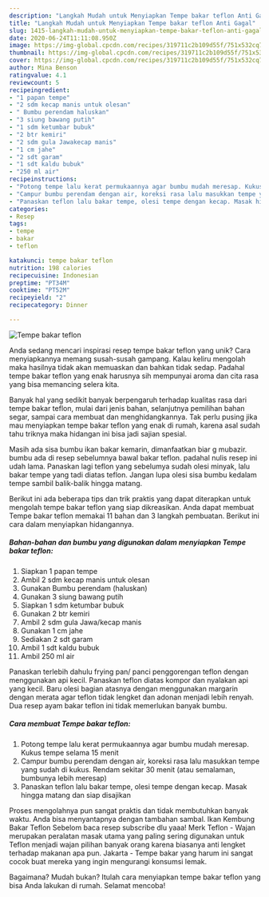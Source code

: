 ```yaml
---
description: "Langkah Mudah untuk Menyiapkan Tempe bakar teflon Anti Gagal"
title: "Langkah Mudah untuk Menyiapkan Tempe bakar teflon Anti Gagal"
slug: 1415-langkah-mudah-untuk-menyiapkan-tempe-bakar-teflon-anti-gagal
date: 2020-06-24T11:11:08.950Z
image: https://img-global.cpcdn.com/recipes/319711c2b109d55f/751x532cq70/tempe-bakar-teflon-foto-resep-utama.jpg
thumbnail: https://img-global.cpcdn.com/recipes/319711c2b109d55f/751x532cq70/tempe-bakar-teflon-foto-resep-utama.jpg
cover: https://img-global.cpcdn.com/recipes/319711c2b109d55f/751x532cq70/tempe-bakar-teflon-foto-resep-utama.jpg
author: Mina Benson
ratingvalue: 4.1
reviewcount: 5
recipeingredient:
- "1 papan tempe"
- "2 sdm kecap manis untuk olesan"
- " Bumbu perendam haluskan"
- "3 siung bawang putih"
- "1 sdm ketumbar bubuk"
- "2 btr kemiri"
- "2 sdm gula Jawakecap manis"
- "1 cm jahe"
- "2 sdt garam"
- "1 sdt kaldu bubuk"
- "250 ml air"
recipeinstructions:
- "Potong tempe lalu kerat permukaannya agar bumbu mudah meresap. Kukus tempe selama 15 menit"
- "Campur bumbu perendam dengan air, koreksi rasa lalu masukkan tempe yang sudah di kukus. Rendam sekitar 30 menit (atau semalaman, bumbunya lebih meresap)"
- "Panaskan teflon lalu bakar tempe, olesi tempe dengan kecap. Masak hingga matang dan siap disajikan"
categories:
- Resep
tags:
- tempe
- bakar
- teflon

katakunci: tempe bakar teflon 
nutrition: 198 calories
recipecuisine: Indonesian
preptime: "PT34M"
cooktime: "PT52M"
recipeyield: "2"
recipecategory: Dinner

---
```



![Tempe bakar teflon](https://img-global.cpcdn.com/recipes/319711c2b109d55f/751x532cq70/tempe-bakar-teflon-foto-resep-utama.jpg)

Anda sedang mencari inspirasi resep tempe bakar teflon yang unik? Cara menyiapkannya memang susah-susah gampang. Kalau keliru mengolah maka hasilnya tidak akan memuaskan dan bahkan tidak sedap. Padahal tempe bakar teflon yang enak harusnya sih mempunyai aroma dan cita rasa yang bisa memancing selera kita.

Banyak hal yang sedikit banyak berpengaruh terhadap kualitas rasa dari tempe bakar teflon, mulai dari jenis bahan, selanjutnya pemilihan bahan segar, sampai cara membuat dan menghidangkannya. Tak perlu pusing jika mau menyiapkan tempe bakar teflon yang enak di rumah, karena asal sudah tahu triknya maka hidangan ini bisa jadi sajian spesial.

Masih ada sisa bumbu ikan bakar kemarin, dimanfaatkan biar g mubazir. bumbu ada di resep sebelumnya bawal bakar teflon. padahal nulis resep ini udah lama. Panaskan lagi teflon yang sebelumya sudah olesi minyak, lalu bakar tempe yang tadi diatas teflon. Jangan lupa olesi sisa bumbu kedalam tempe sambil balik-balik hingga matang.


Berikut ini ada beberapa tips dan trik praktis yang dapat diterapkan untuk mengolah tempe bakar teflon yang siap dikreasikan. Anda dapat membuat Tempe bakar teflon memakai 11 bahan dan 3 langkah pembuatan. Berikut ini cara dalam menyiapkan hidangannya.

<!--inarticleads1-->

##### Bahan-bahan dan bumbu yang digunakan dalam menyiapkan Tempe bakar teflon:

1. Siapkan 1 papan tempe
1. Ambil 2 sdm kecap manis untuk olesan
1. Gunakan  Bumbu perendam (haluskan)
1. Gunakan 3 siung bawang putih
1. Siapkan 1 sdm ketumbar bubuk
1. Gunakan 2 btr kemiri
1. Ambil 2 sdm gula Jawa/kecap manis
1. Gunakan 1 cm jahe
1. Sediakan 2 sdt garam
1. Ambil 1 sdt kaldu bubuk
1. Ambil 250 ml air


Panaskan terlebih dahulu frying pan/ panci penggorengan teflon dengan menggunakan api kecil. Panaskan teflon diatas kompor dan nyalakan api yang kecil. Baru olesi bagian atasnya dengan menggunakan margarin dengan merata agar teflon tidak lengket dan adonan menjadi lebih renyah. Dua resep ayam bakar teflon ini tidak memerlukan banyak bumbu. 

<!--inarticleads2-->

##### Cara membuat Tempe bakar teflon:

1. Potong tempe lalu kerat permukaannya agar bumbu mudah meresap. Kukus tempe selama 15 menit
1. Campur bumbu perendam dengan air, koreksi rasa lalu masukkan tempe yang sudah di kukus. Rendam sekitar 30 menit (atau semalaman, bumbunya lebih meresap)
1. Panaskan teflon lalu bakar tempe, olesi tempe dengan kecap. Masak hingga matang dan siap disajikan


Proses mengolahnya pun sangat praktis dan tidak membutuhkan banyak waktu. Anda bisa menyantapnya dengan tambahan sambal. Ikan Kembung Bakar Teflon Sebelom baca resep subscribe dlu yaaa! Merk Teflon - Wajan merupakan peralatan masak utama yang paling sering digunakan untuk Teflon menjadi wajan pilihan banyak orang karena biasanya anti lengket terhadap makanan apa pun. Jakarta - Tempe bakar yang harum ini sangat cocok buat mereka yang ingin mengurangi konsumsi lemak. 

Bagaimana? Mudah bukan? Itulah cara menyiapkan tempe bakar teflon yang bisa Anda lakukan di rumah. Selamat mencoba!
